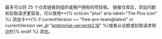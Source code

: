 最多可以将 25 个仓库链接到组织或用户拥有的项目板。 链接仓库后，添加问题和拉取请求更容易，可以使用**{% octicon "plus" aria-label="The Plus icon" %} 添加卡**{% if currentVersion == "free-pro-team@latest" or currentVersion ver_gt "enterprise-server@2.18" %}或者从议题或拉取请求侧边栏{% endif %} 添加。
